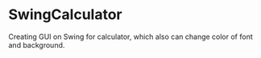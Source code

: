 # SwingCalculator
Creating GUI on Swing for calculator, which also can change color of font and background.
